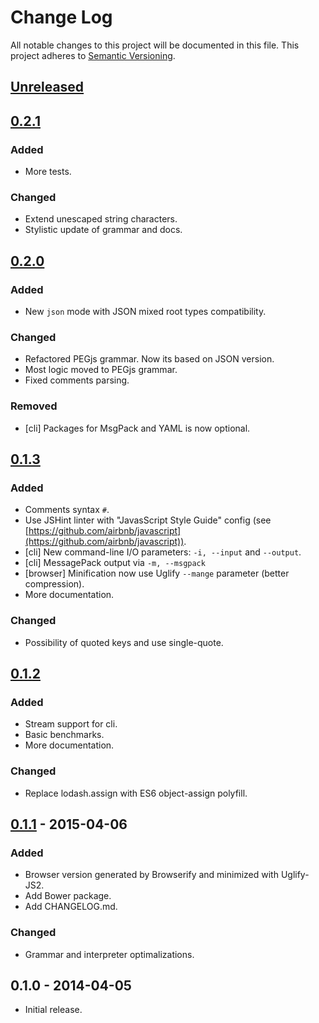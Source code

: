 # Change Log
All notable changes to this project will be documented in this file.
This project adheres to [Semantic Versioning](http://semver.org/).

## [Unreleased]

## [0.2.1]
### Added
- More tests.

### Changed
- Extend unescaped string characters.
- Stylistic update of grammar and docs.

## [0.2.0]
### Added
- New `json` mode with JSON mixed root types compatibility.

### Changed
- Refactored PEGjs grammar. Now its based on JSON version.
- Most logic moved to PEGjs grammar.
- Fixed comments parsing.

### Removed
- [cli] Packages for MsgPack and YAML is now optional.

## [0.1.3]
### Added
- Comments syntax `#`.
- Use JSHint linter with "JavasScript Style Guide" config (see [https://github.com/airbnb/javascript](https://github.com/airbnb/javascript)).
- [cli] New command-line I/O parameters: `-i, --input` and `--output`.
- [cli] MessagePack output via `-m, --msgpack`
- [browser] Minification now use Uglify `--mange` parameter (better compression).
- More documentation.

### Changed
- Possibility of quoted keys and use single-quote.

## [0.1.2]
### Added
- Stream support for cli.
- Basic benchmarks.
- More documentation.

### Changed
- Replace lodash.assign with ES6 object-assign polyfill.

## [0.1.1] - 2015-04-06
### Added
- Browser version generated by Browserify and minimized with Uglify-JS2.
- Add Bower package.
- Add CHANGELOG.md.

### Changed
- Grammar and interpreter optimalizations. 

## 0.1.0 - 2014-04-05
- Initial release.

[Unreleased]: https://github.com/burningtree/uson/compare/0.2.1...master
[0.2.1]: https://github.com/burningtree/uson/compare/0.2.0...0.2.1
[0.2.0]: https://github.com/burningtree/uson/compare/0.1.3...0.2.0
[0.1.3]: https://github.com/burningtree/uson/compare/0.1.2...0.1.3
[0.1.2]: https://github.com/burningtree/uson/compare/0.1.1...0.1.2
[0.1.1]: https://github.com/burningtree/uson/compare/0.1.0...0.1.1
